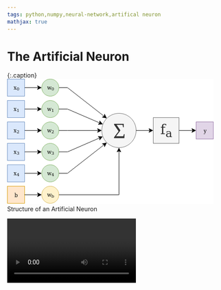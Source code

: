 ```yaml
---
tags: python,numpy,neural-network,artifical neuron
mathjax: true
---
```

# The Artificial Neuron

{:.caption}
![artificial neuron structure](/assets/images/artificial_neuron.png)
Structure of an Artificial Neuron

<video controls>
  <source src="numpy-neural-network/non_linear_regression_tanh.webm" type="video/webm">
  <source src="numpy-neural-network/non_linear_regression_tanh.ogv" type="video/ogg">
  <source src="numpy-neural-network/non_linear_regression_tanh.mp4" type="video/mp4">
</video>

